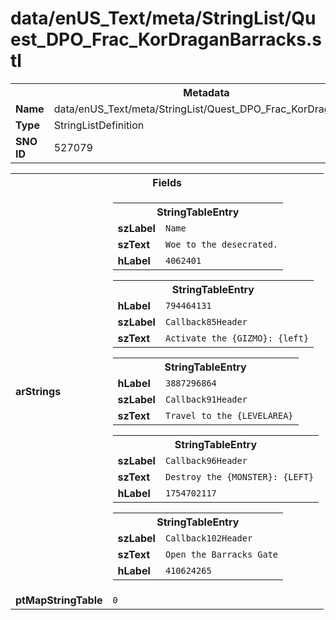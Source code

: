 <h1>data/enUS_Text/meta/StringList/Quest_DPO_Frac_KorDraganBarracks.stl</h1><table><tr><th colspan="100%">Metadata</th></tr><tr><td><b>Name</b></td><td>data/enUS_Text/meta/StringList/Quest_DPO_Frac_KorDraganBarracks.stl</td></tr><tr><td><b>Type</b></td><td>StringListDefinition</td></tr><tr><td><b>SNO ID</b></td><td>527079</td></tr></table>

<table><tr><th colspan="100%">Fields</th></tr><tr><td><b>arStrings</b></td><td><table><tr><th colspan="100%">StringTableEntry</th></tr><tr><td><b>szLabel</b></td><td><code>Name</code></td></tr><tr><td><b>szText</b></td><td><code>Woe to the desecrated.</code></td></tr><tr><td><b>hLabel</b></td><td><code>4062401</code></td></tr></table>


<table><tr><th colspan="100%">StringTableEntry</th></tr><tr><td><b>hLabel</b></td><td><code>794464131</code></td></tr><tr><td><b>szLabel</b></td><td><code>Callback85Header</code></td></tr><tr><td><b>szText</b></td><td><code>Activate the {GIZMO}: {left}</code></td></tr></table>


<table><tr><th colspan="100%">StringTableEntry</th></tr><tr><td><b>hLabel</b></td><td><code>3887296864</code></td></tr><tr><td><b>szLabel</b></td><td><code>Callback91Header</code></td></tr><tr><td><b>szText</b></td><td><code>Travel to the {LEVELAREA}</code></td></tr></table>


<table><tr><th colspan="100%">StringTableEntry</th></tr><tr><td><b>szLabel</b></td><td><code>Callback96Header</code></td></tr><tr><td><b>szText</b></td><td><code>Destroy the {MONSTER}: {LEFT}</code></td></tr><tr><td><b>hLabel</b></td><td><code>1754702117</code></td></tr></table>


<table><tr><th colspan="100%">StringTableEntry</th></tr><tr><td><b>szLabel</b></td><td><code>Callback102Header</code></td></tr><tr><td><b>szText</b></td><td><code>Open the Barracks Gate</code></td></tr><tr><td><b>hLabel</b></td><td><code>410624265</code></td></tr></table>


</td></tr><tr><td><b>ptMapStringTable</b></td><td><code>0</code></td></tr></table>

